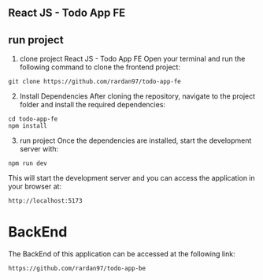 ## React JS - Todo App FE

## run project

1. clone project React JS - Todo App FE
   Open your terminal and run the following command to clone the frontend project:

```
git clone https://github.com/rardan97/todo-app-fe
```

2. Install Dependencies
   After cloning the repository, navigate to the project folder and install the required dependencies:

```
cd todo-app-fe
npm install
```

3. run project
   Once the dependencies are installed, start the development server with:

```
npm run dev
```

This will start the development server and you can access the application in your browser at:

```
http://localhost:5173
```

# BackEnd

The BackEnd of this application can be accessed at the following link:

```
https://github.com/rardan97/todo-app-be
```
